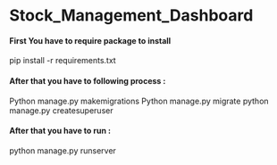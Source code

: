 # Stock_Management_Dashboard

#### First You have to require package to install 

pip install -r requirements.txt

#### After that you have to following process :

Python manage.py makemigrations
Python manage.py migrate
python manage.py createsuperuser

#### After that you have to run :

python manage.py runserver
